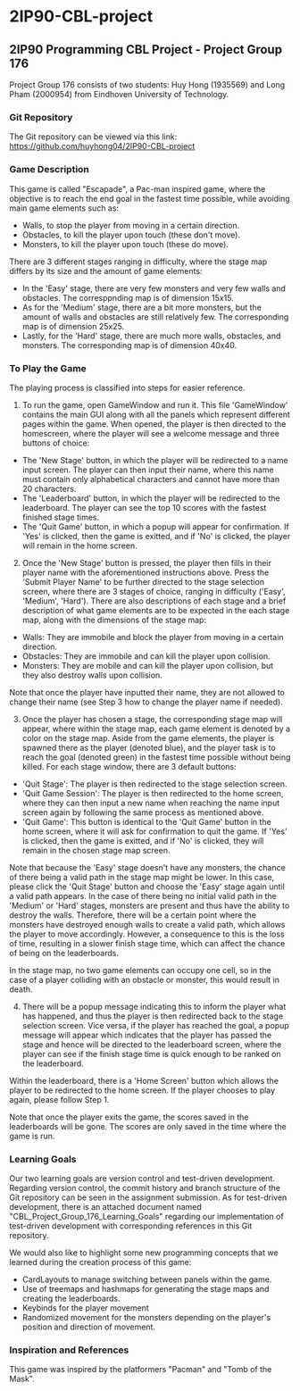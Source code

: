 # 2IP90-CBL-project
## 2IP90 Programming CBL Project - Project Group 176
Project Group 176 consists of two students: Huy Hong (1935569) and Long Pham (2000954) from Eindhoven University of Technology.

### Git Repository
The Git repository can be viewed via this link: https://github.com/huyhong04/2IP90-CBL-project

### Game Description
This game is called "Escapade", a Pac-man inspired game, where the objective is to reach the end goal in the fastest time possible,
while avoiding main game elements such as:
- Walls, to stop the player from moving in a certain direction.
- Obstacles, to kill the player upon touch (these don't move).
- Monsters, to kill the player upon touch (these do move).

There are 3 different stages ranging in difficulty, where the stage map differs by its size and the amount of game elements:
- In the 'Easy' stage, there are very few monsters and very few walls and obstacles. The corresppnding map is of dimension 15x15.
- As for the 'Medium' stage, there are a bit more monsters, but the amount of walls and obstacles are still relatively few. The corresponding map is of dimension 25x25.
- Lastly, for the 'Hard' stage, there are much more walls, obstacles, and monsters. The corresponding map is of dimension 40x40.

### To Play the Game
The playing process is classified into steps for easier reference.
1. To run the game, open GameWindow and run it. This file 'GameWindow' contains the main GUI along with all the panels which represent different pages within the game. When opened, the player is then directed to the homescreen, where the player will see a welcome message and three buttons of choice:
- The 'New Stage' button, in which the player will be redirected to a name input screen. The player can then input their name, where this name must contain only alphabetical characters and cannot have more than 20 characters.
- The 'Leaderboard' button, in which the player will be redirected to the leaderboard. The player can see the top 10 scores with the fastest finished stage times.
- The 'Quit Game' button, in which a popup will appear for confirmation. If 'Yes' is clicked, then the game is exitted, and if 'No' is clicked, the player will remain in the home screen.

2. Once the 'New Stage' button is pressed, the player then fills in their player name with the aforementioned instructions above. Press the 'Submit Player Name' to be further directed to the stage selection screen, where there are 3 stages of choice, ranging in difficulty ('Easy', 'Medium', 'Hard'). There are also descriptions of each stage and a brief description of what game elements are to be expected in the each stage map, along with the dimensions of the stage map:
- Walls: They are immobile and block the player from moving in a certain direction.
- Obstacles: They are immobile and can kill the player upon collision.
- Monsters: They are mobile and can kill the player upon collision, but they also destroy walls upon collision.

Note that once the player have inputted their name, they are not allowed to change their name (see Step 3 how to change the player name if needed). 

3. Once the player has chosen a stage, the corresponding stage map will appear, where within the stage map, each game element is denoted by a color on the stage map. Aside from the game elements, the player is spawned there as the player (denoted blue), and the player task is to reach the goal (denoted green) in the fastest time possible without being killed. For each stage window, there are 3 default buttons:
- 'Quit Stage': The player is then redirected to the stage selection screen.
- 'Quit Game Session': The player is then redirected to the home screen, where they can then input a new name when reaching the name input screen again by following the same process as mentioned above.
- 'Quit Game': This button is identical to the 'Quit Game' button in the home screen, where it will ask for confirmation to quit the game. If 'Yes' is clicked, then the game is exitted, and if 'No' is clicked, they will remain in the chosen stage map screen. 

Note that because the 'Easy' stage doesn't have any monsters, the chance of there being a valid path in the stage map might be lower. 
In this case, please click the 'Quit Stage' button and choose the 'Easy' stage again until a valid path appears. 
In the case of there being no initial valid path in the 'Medium' or 'Hard' stages, monsters are present and thus have the ability to destroy the walls. 
Therefore, there will be a certain point where the monsters have destroyed enough walls to create a valid path, which allows the player to move accordingly. 
However, a consequence to this is the loss of time, resulting in a slower finish stage time, which can affect the chance of being on the leaderboards.

In the stage map, no two game elements can occupy one cell, so in the case of a player colliding with an obstacle or monster, this would result in death. 

4. There will be a popup message indicating this to inform the player what has happened, and thus the player is then redirected back to the stage selection screen. Vice versa, if the player has reached the goal, a popup message will appear which indicates that the player has passed the stage and hence will be directed to the leaderboard screen, where the player can see if the finish stage time is quick enough to be ranked on the leaderboard.

Within the leaderboard, there is a 'Home Screen' button which allows the player to be redirected to the home screen. If the player chooses to play again, please follow Step 1.

Note that once the player exits the game, the scores saved in the leaderboards will be gone. The scores are only saved in the time where the game is run.

### Learning Goals
Our two learning goals are version control and test-driven development. 
Regarding version control, the commit history and branch structure of the Git repository can be seen in the assignment submission. 
As for test-driven development, there is an attached document named "CBL_Project_Group_176_Learning_Goals" regarding our implementation of test-driven development with corresponding references in this Git repository.

We would also like to highlight some new programming concepts that we learned during the creation process of this game:
- CardLayouts to manage switching between panels within the game.
- Use of treemaps and hashmaps for generating the stage maps and creating the leaderboards.
- Keybinds for the player movement
- Randomized movement for the monsters depending on the player's position and direction of movement.

### Inspiration and References
This game was inspired by the platformers "Pacman" and "Tomb of the Mask".